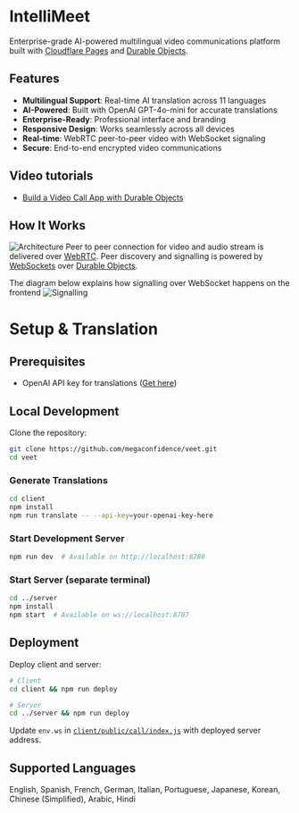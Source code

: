 # IntelliMeet

Enterprise-grade AI-powered multilingual video communications platform built with [Cloudflare Pages](https://developers.cloudflare.com/pages/) and [Durable Objects](https://developers.cloudflare.com/durable-objects/).

## Features

- **Multilingual Support**: Real-time AI translation across 11 languages
- **AI-Powered**: Built with OpenAI GPT-4o-mini for accurate translations
- **Enterprise-Ready**: Professional interface and branding
- **Responsive Design**: Works seamlessly across all devices
- **Real-time**: WebRTC peer-to-peer video with WebSocket signaling
- **Secure**: End-to-end encrypted video communications

## Video tutorials 

- [Build a Video Call App with Durable Objects](https://www.youtube.com/playlist?list=PLzfTyn6__SjgC2ty1_BAl0RGgr2jKjngz)

## How It Works

![Architecture](./images/arch.jpg)
Peer to peer connection for video and audio stream is delivered over [WebRTC](https://developer.mozilla.org/en-US/docs/Web/API/WebRTC_API). Peer discovery and signalling is powered by [WebSockets](https://developer.mozilla.org/en-US/docs/Web/API/WebSocket) over [Durable Objects](https://developers.cloudflare.com/durable-objects/api/websockets/).

The diagram below explains how signalling over WebSocket happens on the frontend
![Signalling](./images/timing.png)

# Setup & Translation

## Prerequisites
- OpenAI API key for translations ([Get here](https://platform.openai.com/api-keys))

## Local Development
Clone the repository:
```sh
git clone https://github.com/megaconfidence/veet.git
cd veet
```

### Generate Translations
```sh
cd client
npm install
npm run translate -- --api-key=your-openai-key-here
```

### Start Development Server
```sh
npm run dev  # Available on http://localhost:8788
```

### Start Server (separate terminal)
```sh
cd ../server
npm install
npm start  # Available on ws://localhost:8787
```

## Deployment
Deploy client and server:
```sh
# Client
cd client && npm run deploy

# Server  
cd ../server && npm run deploy
```

Update `env.ws` in [`client/public/call/index.js`](https://github.com/megaconfidence/veet/blob/bb50f00158571b8ab2fa755f8e33476941ee393d/client/public/call/index.js#L12) with deployed server address.

## Supported Languages
English, Spanish, French, German, Italian, Portuguese, Japanese, Korean, Chinese (Simplified), Arabic, Hindi

